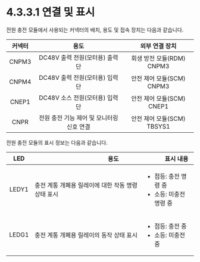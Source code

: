 ﻿# 4.3.3.1 연결 및 표시

전원 충전 모듈에서 사용되는 커넥터의 배치, 용도 및 접속 장치는 다음과 같습니다.

| **커넥터** |          **용도**          |     **외부 연결 장치**     |
| :-----: | :----------------------: | :------------------: |
|  CNPM3  |   DC48V 출력 전원(모터용) 출력단   |  회생 방전 모듈(RDM) CNPM3 |
|  CNPM4  |   DC48V 출력 전원(모터용) 입력단   |  안전 제어 모듈(SCM) CNPM3 |
|  CNEP1  |   DC48V 소스 전원(모터용) 입력단   |  안전 제어 모듈(SCM) CNEP1 |
|   CNPR  | 전원 충전 기능 제어 및 모니터링 신호 연결 | 안전 제어 모듈(SCM) TBSYS1 |

전원 충전 모듈의 표시 정보는 다음과 같습니다.

| **LED** | 　　　　　　　　　**용도**               | 　　　**표시 내용**                                       |
| :-----: | ----------------------------- | -------------------------------------------------- |
|  LEDY1  | 충전 계통 개폐용 릴레이에 대한 작동 명령 상태 표시 | <ul><li>점등: 충전 명령 중</li><li>소등: 미충전 명령 중</li></ul> |
|  LEDG1  | 충전 계통 개폐용 릴레이의 동작 상태 표시       | <ul><li>점등: 충전 중</li><li>소등: 미충전 중</li></ul>       |
